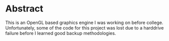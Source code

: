 # Abstract

This is an OpenGL based graphics engine I was working on before college. Unfortunately, some of the code for this project was lost due to a harddrive failure before I learned good backup methodologies.
